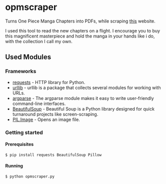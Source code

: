 # opmscraper

Turns One Piece Manga Chapters into PDFs, while scraping [this](http://onepiece-tube.com/) website.

I used this tool to read the new chapters on a flight.
I encourage you to buy this magnificent masterpiece and hold the manga in your hands like i do, with the collection I call my own.

## Used Modules

### Frameworks

* [requests](https://2.python-requests.org/en/master/) - HTTP library for Python.
* [urllib](https://docs.python.org/3/library/urllib.html) - urllib is a package that collects several modules for working with URLs.
* [argparse](https://docs.python.org/3/library/argparse.html) - The argparse module makes it easy to write user-friendly command-line interfaces.
* [BeautifulSoup](https://www.crummy.com/software/BeautifulSoup/) - Beautiful Soup is a Python library designed for quick turnaround projects like screen-scraping.
* [PIL.Image](https://pillow.readthedocs.io/en/3.1.x/reference/Image.html) - Opens an image file.

### Getting started

#### Prerequisites

````
$ pip install requests BeautifulSoup Pillow
````

#### Running

```
$ python opmscraper.py
```

